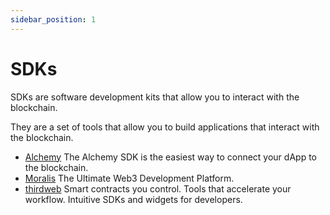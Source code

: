 ```yaml
---
sidebar_position: 1
---
```


# SDKs

SDKs are software development kits that allow you to interact with the blockchain.

They are a set of tools that allow you to build applications that interact with the blockchain.

- [Alchemy](https://www.alchemy.com/sdk) The Alchemy SDK is the easiest way to connect your dApp to the blockchain.
- [Moralis](https://moralis.io/) The Ultimate Web3 Development Platform.
- [thirdweb](https://thirdweb.com/) Smart contracts you control. Tools that accelerate your workflow. Intuitive SDKs and widgets for developers.
